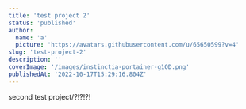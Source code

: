 ```yaml
---
title: 'test project 2'
status: 'published'
author:
  name: 'a'
  picture: 'https://avatars.githubusercontent.com/u/65650599?v=4'
slug: 'test-project-2'
description: ''
coverImage: '/images/instinctia-portainer-g1OD.png'
publishedAt: '2022-10-17T15:29:16.804Z'
---
```


second test project/?!?!?!

